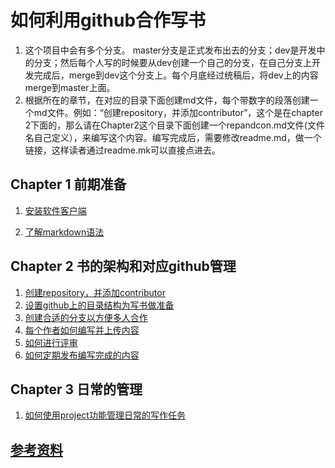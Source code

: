 # 如何利用github合作写书

1. 这个项目中会有多个分支。 master分支是正式发布出去的分支；dev是开发中的分支；然后每个人写的时候要从dev创建一个自己的分支，在自己分支上开发完成后，merge到dev这个分支上。每个月底经过统稿后，将dev上的内容merge到master上面。
2. 根据所在的章节，在对应的目录下面创建md文件，每个带数字的段落创建一个md文件。例如：“创建repository，并添加contributor”，这个是在chapter 2下面的，那么请在Chapter2这个目录下面创建一个repandcon.md文件(文件名自己定义），来编写这个内容。编写完成后，需要修改readme.md，做一个链接，这样读者通过readme.mk可以直接点进去。

   

## Chapter 1 前期准备

1. [安装软件客户端](./Chapter1/article1.md)

2. [了解markdown语法](./Chapter1/markdown.md)

## Chapter 2 书的架构和对应github管理

1. [创建repository，并添加contributor](./Chapter2/rep.md)
2. [设置github上的目录结构为写书做准备](./Chapter2/stru.md)
3. [创建合适的分支以方便多人合作](./Chapter2/branch.md)
4. [每个作者如何编写并上传内容](./Chapter2/write.md)
5. [如何进行评审](./Chapter2/review.md)
6. [如何定期发布编写完成的内容](./Chapter2/publish.md)

## Chapter 3 日常的管理
1. [如何使用project功能管理日常的写作任务](./Chapter3/projectmnt.md)

## [参考资料](./reference/Reference.md)


